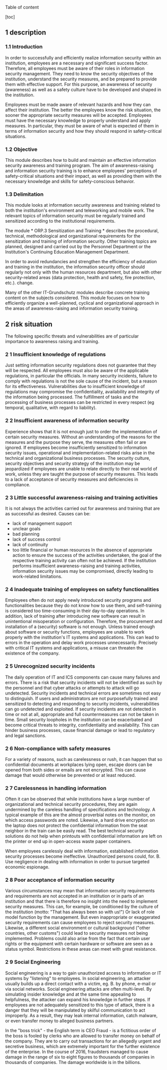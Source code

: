 Table of content

[toc]
 
1 description
--------------

### 1.1 Introduction

In order to successfully and efficiently realize information security within an institution, employees are a necessary and significant success factor. Therefore, all employees must be aware of their roles in information security management. They need to know the security objectives of the institution, understand the security measures, and be prepared to provide them with effective support. For this purpose, an awareness of security (awareness) as well as a safety culture have to be developed and shaped in the institution.

Employees must be made aware of relevant hazards and how they can affect their institution. The better the employees know the risk situation, the sooner the appropriate security measures will be accepted. Employees must have the necessary knowledge to properly understand and apply measures. In particular, they must be aware of what is expected of them in terms of information security and how they should respond in safety-critical situations.

### 1.2 Objective

This module describes how to build and maintain an effective information security awareness and training program. The aim of awareness-raising and information security training is to enhance employees' perceptions of safety-critical situations and their impact, as well as providing them with the necessary knowledge and skills for safety-conscious behavior.

### 1.3 Delimitation

This module looks at information security awareness and training related to both the institution's environment and teleworking and mobile work. The relevant topics of information security must be regularly trained and sensitized according to the institutional requirements.

The module * ORP.3 Sensitization and Training * describes the procedural, technical, methodological and organizational requirements for the sensitization and training of information security. Other training topics are planned, designed and carried out by the Personnel Department or the Institution's Continuing Education Management Department.

In order to avoid redundancies and strengthen the efficiency of education and training in the institution, the information security officer should regularly not only with the human resources department, but also with other security-related areas (data protection, health and safety, fire protection, etc.). change.

Many of the other IT-Grundschutz modules describe concrete training content on the subjects considered. This module focuses on how to efficiently organize a well-planned, cyclical and organizational approach in the areas of awareness-raising and information security training.

2 risk situation
-----------------

The following specific threats and vulnerabilities are of particular importance to awareness raising and training.

### 2 1 Insufficient knowledge of regulations

Just setting information security regulations does not guarantee that they will be respected. All employees must also be aware of the applicable regulations, in particular the officials. In many security incidents, failure to comply with regulations is not the sole cause of the incident, but a reason for its effectiveness. Vulnerabilities due to insufficient knowledge of regulations may compromise the confidentiality, availability and integrity of the information being processed. The fulfillment of tasks and the processing of business processes can be restricted in every respect (eg temporal, qualitative, with regard to liability).
### 2 2 Insufficient awareness of information security

Experience shows that it is not enough just to order the implementation of certain security measures. Without an understanding of the reasons for the measures and the purpose they serve, the measures often fail or are ignored. If employees become insufficiently sensitized to information security issues, operational and implementation-related risks arise in the technical and organizational business processes. The security culture, security objectives and security strategy of the institution may be jeopardized if employees are unable to relate directly to their real world of work, unless they are taught the purpose of security measures. This leads to a lack of acceptance of security measures and deficiencies in compliance.

### 2 3 Little successful awareness-raising and training activities

It is not always the activities carried out for awareness and training that are as successful as desired. Causes can be:

* lack of management support
* unclear goals
* bad planning
* lack of success control
* lack of continuity
* too little financial or human resources
In the absence of appropriate action to ensure the success of the activities undertaken, the goal of the respective training activity can often not be achieved. If the institution performs insufficient awareness-raising and training activities, information security issues may be compromised, directly leading to work-related limitations.

### 2 4 Inadequate training of employees on safety functionalities

Employees often do not apply newly introduced security programs and functionalities because they do not know how to use them, and self-training is considered too time-consuming in their day-to-day operations. In addition, lack of training after introducing new software can result in unintentional misoperation or configuration. Therefore, the procurement and installation of a (security) software is not enough. Unless trained enough about software or security functions, employees are unable to work properly with the institution's IT systems and applications. This can lead to errors in the operation and delay work processes unnecessarily. Precisely with critical IT systems and applications, a misuse can threaten the existence of the company.

### 2 5 Unrecognized security incidents

The daily operation of IT and ICS components can cause many failures and errors. There is a risk that security incidents will not be identified as such by the personnel and that cyber attacks or attempts to attack will go undetected. Security incidents and technical errors are sometimes not easy to distinguish. If users and administrators are not purposefully trained and sensitized to detecting and responding to security incidents, vulnerabilities can go undetected and exploited. If security incidents are not detected in time or not at all, appropriate and full countermeasures can not be taken in time. Small security loopholes in the institution can be exacerbated and become critical threats to integrity, confidentiality and availability. This can hinder business processes, cause financial damage or lead to regulatory and legal sanctions.

### 2 6 Non-compliance with safety measures
For a variety of reasons, such as carelessness or rush, it can happen that so confidential documents at workplaces lying open, escape doors can be opened from both sides or emails are not encrypted. This can cause damage that would otherwise be prevented or at least reduced.

### 2 7 Carelessness in handling information

Often it can be observed that while institutions have a large number of organizational and technical security procedures, they are again undermined by the careless handling of specifications and technology. A typical example of this are the almost proverbial notes on the monitor, on which access passwords are noted. Likewise, a hard drive encryption on the laptop does not protect the confidential information from the seat neighbor in the train can be easily read. The best technical security solutions do not help when printouts with confidential information are left on the printer or end up in open-access waste paper containers.

When employees carelessly deal with information, established information security processes become ineffective. Unauthorized persons could, for. B. Use negligence in dealing with information in order to pursue targeted economic espionage.

### 2 8 Poor acceptance of information security

Various circumstances may mean that information security requirements and requirements are not accepted in an institution or in parts of an institution and that there is therefore no insight into the need to implement security measures. This can, for example, be conditioned by the culture of the institution (motto: "That has always been so with us!") Or lack of role model function by the management. But even inappropriate or exaggerated security requirements can cause employees to reject security measures. Likewise, a different social environment or cultural background ("other countries, other customs") could lead to security measures not being implemented. Problems could also arise from the fact that certain user rights or the equipment with certain hardware or software are seen as a status symbol. Restrictions in these areas can meet with great resistance.

### 2 9 Social Engineering

Social engineering is a way to gain unauthorized access to information or IT systems by "listening" to employees. In social engineering, an attacker usually builds up a direct contact with a victim, eg. B. by phone, e-mail or via social networks. Social engineering attacks are often multi-level. By simulating insider knowledge and at the same time appealing to helpfulness, the attacker can expand his knowledge in further steps. If employees are not adequately sensitized to this type of attack, there is a danger that they will be manipulated by skilful communication to act improperly. As a result, they may leak internal information, catch malware, or even transfer money to alleged business partners.

In the "boss trick" - the English term is CEO Fraud - is a fictitious order of the boss is fooled by clerks who are allowed to transfer money on behalf of the company. They are to carry out transactions for an allegedly urgent and secretive business, which are extremely important for the further existence of the enterprise. In the course of 2016, fraudsters managed to cause damage in the range of six to eight figures to thousands of companies in thousands of companies. The damage worldwide is in the billions.
